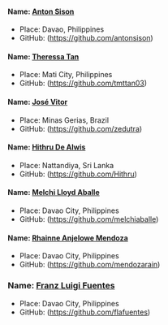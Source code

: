 #### Name: [Anton Sison](https://github.com/antonsison)

- Place: Davao, Philippines
- GitHub: (https://github.com/antonsison)

#### Name: [Theressa Tan](https://github.com/tmttan03)

- Place: Mati City, Philippines
- GitHub: (https://github.com/tmttan03)

#### Name: [José Vitor](https://github.com/zedutra)

- Place: Minas Gerias, Brazil
- GitHub: (https://github.com/zedutra)

#### Name: [Hithru De Alwis](https://github.com/Hithru)

- Place: Nattandiya, Sri Lanka
- GitHub: (https://github.com/Hithru)

#### Name: [Melchi Lloyd Aballe](https://github.com/melchiaballe)

- Place: Davao City, Philippines
- GitHub: (https://github.com/melchiaballe)


#### Name: [Rhainne Anjelowe Mendoza](https://github.com/mendozarain)

- Place: Davao City, Philippines
- GitHub: (https://github.com/mendozarain)


### Name: [Franz Luigi Fuentes](https://github.com/flafuentes)

- Place: Davao City, Philippines
- GitHub: (https://github.com/flafuentes)

